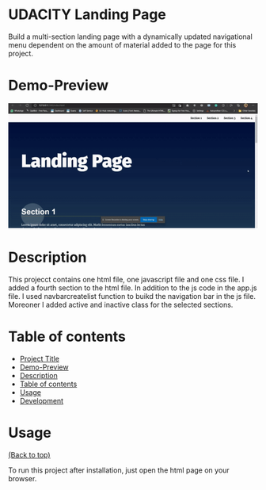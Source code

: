 <!-- Add banner here -->

# UDACITY Landing Page

Build a multi-section landing page with a dynamically updated navigational menu dependent on the amount of material added to the page for this project.

# Demo-Preview

![Random GIF](https://github.com/toqaayman/UDACITY-LandingPage/blob/master/images/Demo.gif)

# Description

This projecct contains one html file, one javascript file and one css file. I added a fourth section to the html file. In addition to the js code in the app.js file. I used navbarcreatelist function to buikd the navigation bar in the js file. Moreoner I added active and inactive class for the selected sections.

# Table of contents

- [Project Title](#project-title)
- [Demo-Preview](#demo-preview)
- [Description](#Description)
- [Table of contents](#table-of-contents)
- [Usage](#usage)
- [Development](#development)


# Usage
[(Back to top)](#table-of-contents)

To run this project after installation, just open the html page on your browser.

